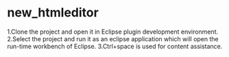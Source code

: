 # new_htmleditor

1.Clone the project and open it in Eclipse plugin development environment.
2.Select the project and run it as an eclipse application which will open the run-time workbench of Eclipse.
3.Ctrl+space is used for content assistance.
